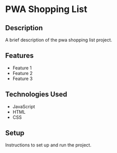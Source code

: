 # PWA Shopping List

## Description

A brief description of the pwa shopping list project.

## Features

- Feature 1
- Feature 2
- Feature 3

## Technologies Used

- JavaScript
- HTML
- CSS

## Setup

Instructions to set up and run the project.
